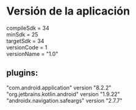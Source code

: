 # Versión de la aplicación

compileSdk = 34  
minSdk = 25  
targetSdk = 34  
versionCode = 1  
versionName = "1.0"  

## plugins:
"com.android.application" version "8.2.2"  
"org.jetbrains.kotlin.android" version "1.9.22"  
"androidx.navigation.safeargs" version "2.7.7"  